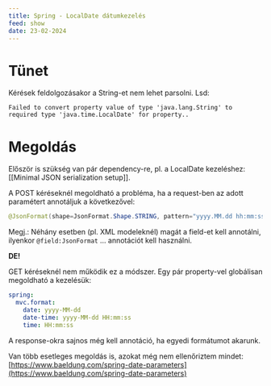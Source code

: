 ```yaml
---
title: Spring - LocalDate dátumkezelés
feed: show
date: 23-02-2024
---
```


# Tünet

Kérések feldolgozásakor a String-et nem lehet parsolni. Lsd:

`Failed to convert property value of type 'java.lang.String' to required
type 'java.time.LocalDate' for property..`

# Megoldás

Először is szükség van pár dependency-re, pl. a LocalDate kezeléshez: [[Minimal JSON serialization setup]].

A POST kéréseknél megoldható a probléma, ha a request-ben az adott paramétert annotáljuk a
következővel:

```java
@JsonFormat(shape=JsonFormat.Shape.STRING, pattern="yyyy.MM.dd hh:mm:ss")
```

Megj.: Néhány esetben (pl. XML modeleknél) magát a field-et kell annotálni, ilyenkor `@field:JsonFormat` … annotációt kell használni.

**DE!**

GET kéréseknél nem működik ez a módszer. Egy pár property-vel globálisan
megoldható a kezelésük:

```yaml
spring:
  mvc.format:
    date: yyyy-MM-dd
    date-time: yyyy-MM-dd HH:mm:ss
    time: HH:mm:ss
```

A response-okra sajnos még kell annotáció, ha egyedi formátumot
akarunk.

Van több esetleges megoldás is, azokat még nem ellenőriztem mindet: [https://www.baeldung.com/spring-date-parameters](https://www.baeldung.com/spring-date-parameters)